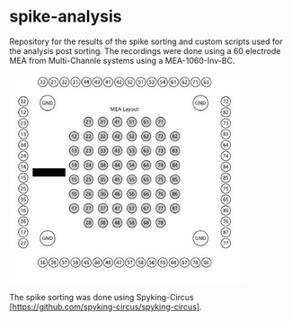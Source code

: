 # spike-analysis

Repository for the results of the spike sorting and custom scripts used for the analysis post sorting.
The recordings were done using a 60 electrode MEA from Multi-Channle systems using a MEA-1060-Inv-BC.

![plot](./mea_chan1.jpg)

The spike sorting was done using Spyking-Circus [https://github.com/spyking-circus/spyking-circus]. 
